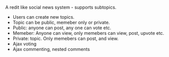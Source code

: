 A redit like social news system - supports subtopics.


* Users can create new topics.
* Topic can be public, memeber only or private.
* Public:  anyone can post, any one can vote etc.
* Memeber: Anyone can view, only memebers can view, post, upvote etc.
* Private: topic. Only memebers can post, and view.
* Ajax voting
* Ajax commenting, nested comments
